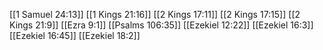 [[1 Samuel 24:13]]
[[1 Kings 21:16]]
[[2 Kings 17:11]]
[[2 Kings 17:15]]
[[2 Kings 21:9]]
[[Ezra 9:1]]
[[Psalms 106:35]]
[[Ezekiel 12:22]]
[[Ezekiel 16:3]]
[[Ezekiel 16:45]]
[[Ezekiel 18:2]]
